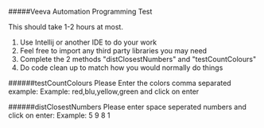 #####Veeva Automation Programming Test

This should take 1-2 hours at most.

1. Use Intellij or another IDE to do your work
2. Feel free to import any third party libraries you may need
3. Complete the 2 methods "distClosestNumbers" and "testCountColours"
4. Do code clean up to match how you would normally do things

######testCountColours
Please Enter the colors comma separated example:
Example: red,blu,yellow,green and click on enter

######distClosestNumbers
Please enter space seperated numbers and click on enter:
Example: 5 9 8 1

